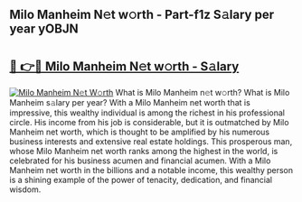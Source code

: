 ## Milo Manheim N𝚎t w𝚘rth - Part-f1z S𝚊lary per year yOBJN

# <h2><a href="http://gc1jr8h.nevu.top/?p=Milo+Manheim">🔗 👉🔴 Milo Manheim N𝚎t w𝚘rth - S𝚊lary</a></h2>

[![Milo Manheim N𝚎t W𝚘rth](https://i.imgur.com/Oavwk0R.jpeg)](http://gc1jr8h.nevu.top/?p=Milo+Manheim)
What is Milo Manheim n𝚎t w𝚘rth? What is Milo Manheim s𝚊lary per year?
With a Milo Manheim net worth that is impressive, this wealthy individual is among the richest in his professional circle. His income from his job is considerable, but it is outmatched by Milo Manheim net worth, which is thought to be amplified by his numerous business interests and extensive real estate holdings. This prosperous man, whose Milo Manheim net worth ranks among the highest in the world, is celebrated for his business acumen and financial acumen. With a Milo Manheim net worth in the billions and a notable income, this wealthy person is a shining example of the power of tenacity, dedication, and financial wisdom.
